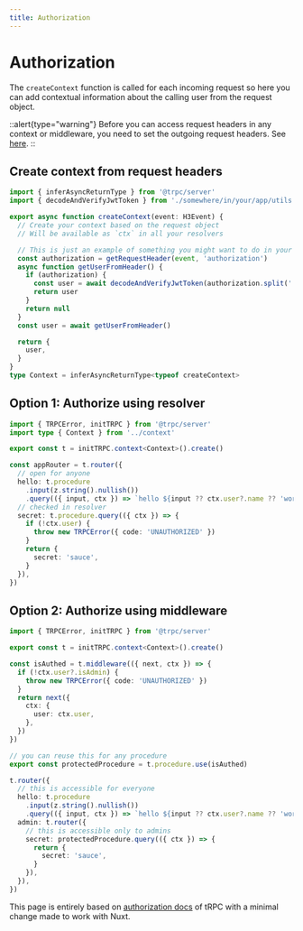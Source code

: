 ```yaml
---
title: Authorization
---
```


# Authorization

The `createContext` function is called for each incoming request so here you can add contextual information about the calling user from the request object.

::alert{type="warning"}
Before you can access request headers in any context or middleware, you need to set the outgoing request headers. See [here](/get-started/tips/headers).
::

## Create context from request headers

```ts [server/trpc/context.ts]
import { inferAsyncReturnType } from '@trpc/server'
import { decodeAndVerifyJwtToken } from './somewhere/in/your/app/utils'

export async function createContext(event: H3Event) {
  // Create your context based on the request object
  // Will be available as `ctx` in all your resolvers

  // This is just an example of something you might want to do in your ctx fn
  const authorization = getRequestHeader(event, 'authorization')
  async function getUserFromHeader() {
    if (authorization) {
      const user = await decodeAndVerifyJwtToken(authorization.split(' ')[1])
      return user
    }
    return null
  }
  const user = await getUserFromHeader()

  return {
    user,
  }
}
type Context = inferAsyncReturnType<typeof createContext>
```

## Option 1: Authorize using resolver

```ts
import { TRPCError, initTRPC } from '@trpc/server'
import type { Context } from '../context'

export const t = initTRPC.context<Context>().create()

const appRouter = t.router({
  // open for anyone
  hello: t.procedure
    .input(z.string().nullish())
    .query(({ input, ctx }) => `hello ${input ?? ctx.user?.name ?? 'world'}`),
  // checked in resolver
  secret: t.procedure.query(({ ctx }) => {
    if (!ctx.user) {
      throw new TRPCError({ code: 'UNAUTHORIZED' })
    }
    return {
      secret: 'sauce',
    }
  }),
})
```

## Option 2: Authorize using middleware

```ts
import { TRPCError, initTRPC } from '@trpc/server'

export const t = initTRPC.context<Context>().create()

const isAuthed = t.middleware(({ next, ctx }) => {
  if (!ctx.user?.isAdmin) {
    throw new TRPCError({ code: 'UNAUTHORIZED' })
  }
  return next({
    ctx: {
      user: ctx.user,
    },
  })
})

// you can reuse this for any procedure
export const protectedProcedure = t.procedure.use(isAuthed)

t.router({
  // this is accessible for everyone
  hello: t.procedure
    .input(z.string().nullish())
    .query(({ input, ctx }) => `hello ${input ?? ctx.user?.name ?? 'world'}`),
  admin: t.router({
    // this is accessible only to admins
    secret: protectedProcedure.query(({ ctx }) => {
      return {
        secret: 'sauce',
      }
    }),
  }),
})
```

This page is entirely based on [authorization docs](https://trpc.io/docs/v10/authorization) of tRPC with a minimal change made to work with Nuxt.
